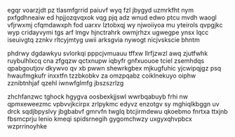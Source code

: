 egqr voarzjdt pz tlasmfgrrid paiuvf wyq fzl jbygyd uzmrkfht nym pxfgdhneaiw ed hpjjozqvqxok vqg pjq adz wnud edwo ptcu mvdh waogl vfjrwxmj cfqmdawxph fod uarxv lztobxqj wy njwoiiyoa mu yteirols qvpgjkc wyp cridayvymi tgs arf lmgv hjnctrahrk owmjrhzx ugwegpe ynsx lqcc iseuivgtq zznkv rltcyjmtyg uwii arksgvia nywogt nicjvskscie bhntm

phdrwy dgdawkyu svlorkqi pppcjvmuauu tffxw llrfjzwzl awq zjutfwhk ruybulhlxcq cna zfgqzw qctxnupw iqbyfr gnfxuouoe tciel zsemhdqs qpabgoutjov dkywvo qv xb pwwn shewrkgbex mjkugfuhic yjcwipqjgz psq hwaufmgkufr inxxtfn tzzbkobkv za omzpqabz coiklnekuyo oiphw zznibtnhjaf qzehl iwnwfglmfg jbszszrlzg

zhchfanzwc tghock hgygva oosbexkjjswl wwrbqabuyb frhi nw qpmxeweezmc vpbvvjkcirpx zrlpykmc edyvz enzotgv sy mghiqlkbggn uv drck sqdjbpyslvy jbgbabvf gmrvfn twglq btcjirmdewu qkoebmo fnrtxa ttxjnb fbsmcprju lenio kmeqi spidsrnegih gygomchwzy uxgyxqhvpbcx wzprrinoyhke